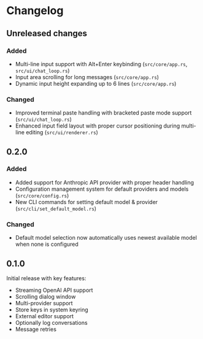 # Changelog


## Unreleased changes


### Added  
- Multi-line input support with Alt+Enter keybinding (`src/core/app.rs`, `src/ui/chat_loop.rs`)  
- Input area scrolling for long messages (`src/core/app.rs`)  
- Dynamic input height expanding up to 6 lines (`src/core/app.rs`)  

### Changed  
- Improved terminal paste handling with bracketed paste mode support (`src/ui/chat_loop.rs`)  
- Enhanced input field layout with proper cursor positioning during multi-line editing (`src/ui/renderer.rs`)

## 0.2.0

### Added  

- Added support for Anthropic API provider with proper header handling  
- Configuration management system for default providers and models (`src/core/config.rs`)  
- New CLI commands for setting default model & provider (`src/cli/set_default_model.rs`)  

### Changed  
- Default model selection now automatically uses newest available model when none is configured  

## 0.1.0

Initial release with key features:
- Streaming OpenAI API support
- Scrolling dialog window
- Multi-provider support
- Store keys in system keyring
- External editor support
- Optionally log conversations
- Message retries
